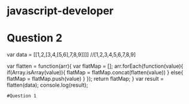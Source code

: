 # javascript-developer
# Question 2
var data = [[1,2,[3,4,[5,6],7,8,9]]]]
//[1,2,3,4,5,6,7,8,9]

var flatten = function(arr){
var flatMap = [];
arr.forEach(function(value){
	if(Array.isArray(value)){
	flatMap = flatMap.concat(flatten(value))
	}
	else{
	flatMap = flatMap.push(value)
	}
	});
	return flatMap;
	}
	var result = flatten(data);
	console.log(result);
	
	
	#Question 1
	
